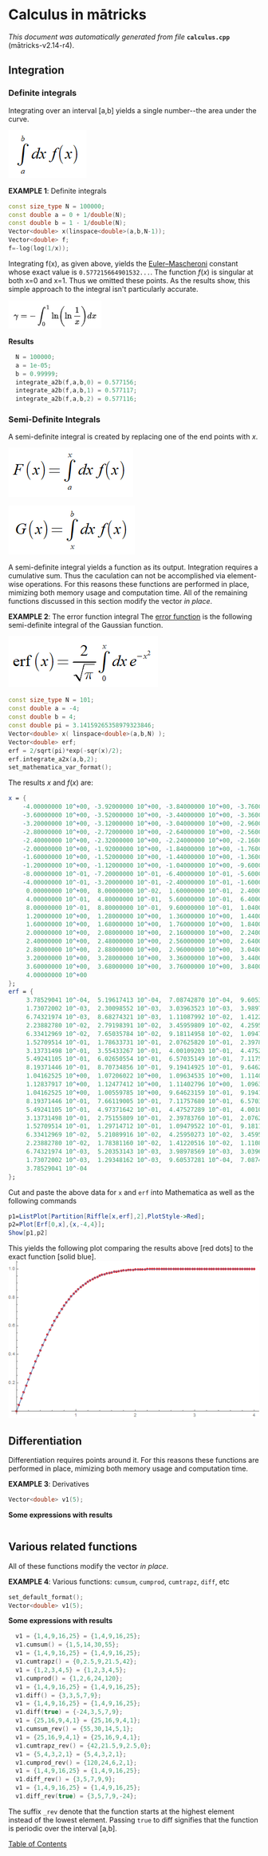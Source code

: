
# Calculus in mātricks
_This document was automatically generated from file_ **`calculus.cpp`** (mātricks-v2.14-r4).

## Integration
### Definite integrals
Integrating over an interval [a,b] yields a single number--the area under the curve.

![Definite Integral](DefiniteIntegral.PNG)


**EXAMPLE 1**: Definite integrals
```C++
const size_type N = 100000;
const double a = 0 + 1/double(N);
const double b = 1 - 1/double(N);
Vector<double> x(linspace<double>(a,b,N-1));
Vector<double> f;
f=-log(log(1/x));
```

Integrating f(x), as given above, yields the [Euler–Mascheroni](http://mathworld.wolfram.com/Euler-MascheroniConstant.html) constant whose exact value is `0.577215664901532...`.  The function _f_(_x_) is singular at both x=0 and x=1.  Thus we omitted these points. As the results show, this simple approach to the integral isn't particularly accurate. 

 ![Euler–Mascheron Integral](EulerMascheroniConstant.PNG)

**Results**
```C++
  N = 100000; 
  a = 1e-05; 
  b = 0.99999; 
  integrate_a2b(f,a,b,0) = 0.577156; 
  integrate_a2b(f,a,b,1) = 0.577117; 
  integrate_a2b(f,a,b,2) = 0.577116; 
```

### Semi-Definite Integrals
A semi-definite integral is created by replacing one of the end points with _x_.

![Semi-Definite Integral a2x](SemiDefinite_a2x.PNG)

![Semi-Definite Integral x2b](SemiDefinite_x2b.PNG)

A semi-definite integral yields a function as its output.
Integration requires a cumulative sum.  Thus the caculation can not be accomplished via element-wise operations.  For this reasons these functions are performed in place, mimizing both memory usage and computation time.
All of the remaining functions discussed in this section modify the vector _in place_.


**EXAMPLE 2**:  The error function integral
The [error function](http://mathworld.wolfram.com/Erf.html) is the following semi-definite integral of the Gaussian function.

![ErrorFunction](ErrorFunction.PNG)
```C++
const size_type N = 101;
const double a = -4;
const double b = 4;
const double pi = 3.14159265358979323846;
Vector<double> x( linspace<double>(a,b,N) );
Vector<double> erf;
erf = 2/sqrt(pi)*exp(-sqr(x)/2);
erf.integrate_a2x(a,b,2);
set_mathematica_var_format();
```

The results _x_ and _f_(_x_) are:

```Mathematica
x = {
    -4.00000000 10^+00, -3.92000000 10^+00, -3.84000000 10^+00, -3.76000000 10^+00, -3.68000000 10^+00, 
    -3.60000000 10^+00, -3.52000000 10^+00, -3.44000000 10^+00, -3.36000000 10^+00, -3.28000000 10^+00, 
    -3.20000000 10^+00, -3.12000000 10^+00, -3.04000000 10^+00, -2.96000000 10^+00, -2.88000000 10^+00, 
    -2.80000000 10^+00, -2.72000000 10^+00, -2.64000000 10^+00, -2.56000000 10^+00, -2.48000000 10^+00, 
    -2.40000000 10^+00, -2.32000000 10^+00, -2.24000000 10^+00, -2.16000000 10^+00, -2.08000000 10^+00, 
    -2.00000000 10^+00, -1.92000000 10^+00, -1.84000000 10^+00, -1.76000000 10^+00, -1.68000000 10^+00, 
    -1.60000000 10^+00, -1.52000000 10^+00, -1.44000000 10^+00, -1.36000000 10^+00, -1.28000000 10^+00, 
    -1.20000000 10^+00, -1.12000000 10^+00, -1.04000000 10^+00, -9.60000000 10^-01, -8.80000000 10^-01, 
    -8.00000000 10^-01, -7.20000000 10^-01, -6.40000000 10^-01, -5.60000000 10^-01, -4.80000000 10^-01, 
    -4.00000000 10^-01, -3.20000000 10^-01, -2.40000000 10^-01, -1.60000000 10^-01, -8.00000000 10^-02, 
     0.00000000 10^+00,  8.00000000 10^-02,  1.60000000 10^-01,  2.40000000 10^-01,  3.20000000 10^-01, 
     4.00000000 10^-01,  4.80000000 10^-01,  5.60000000 10^-01,  6.40000000 10^-01,  7.20000000 10^-01, 
     8.00000000 10^-01,  8.80000000 10^-01,  9.60000000 10^-01,  1.04000000 10^+00,  1.12000000 10^+00, 
     1.20000000 10^+00,  1.28000000 10^+00,  1.36000000 10^+00,  1.44000000 10^+00,  1.52000000 10^+00, 
     1.60000000 10^+00,  1.68000000 10^+00,  1.76000000 10^+00,  1.84000000 10^+00,  1.92000000 10^+00, 
     2.00000000 10^+00,  2.08000000 10^+00,  2.16000000 10^+00,  2.24000000 10^+00,  2.32000000 10^+00, 
     2.40000000 10^+00,  2.48000000 10^+00,  2.56000000 10^+00,  2.64000000 10^+00,  2.72000000 10^+00, 
     2.80000000 10^+00,  2.88000000 10^+00,  2.96000000 10^+00,  3.04000000 10^+00,  3.12000000 10^+00, 
     3.20000000 10^+00,  3.28000000 10^+00,  3.36000000 10^+00,  3.44000000 10^+00,  3.52000000 10^+00, 
     3.60000000 10^+00,  3.68000000 10^+00,  3.76000000 10^+00,  3.84000000 10^+00,  3.92000000 10^+00, 
     4.00000000 10^+00
}; 
erf = {
     3.78529041 10^-04,  5.19617413 10^-04,  7.08742870 10^-04,  9.60537281 10^-04,  1.29348162 10^-03, 
     1.73072002 10^-03,  2.30098552 10^-03,  3.03963523 10^-03,  3.98978569 10^-03,  5.20353143 10^-03, 
     6.74321974 10^-03,  8.68274321 10^-03,  1.11087992 10^-02,  1.41220516 10^-02,  1.78381160 10^-02, 
     2.23882780 10^-02,  2.79198391 10^-02,  3.45959809 10^-02,  4.25950273 10^-02,  5.21089916 10^-02, 
     6.33412969 10^-02,  7.65035784 10^-02,  9.18114958 10^-02,  1.09479522 10^-01,  1.29714712 10^-01, 
     1.52709514 10^-01,  1.78633731 10^-01,  2.07625820 10^-01,  2.39783760 10^-01,  2.75155809 10^-01, 
     3.13731498 10^-01,  3.55433267 10^-01,  4.00109203 10^-01,  4.47527289 10^-01,  4.97371642 10^-01, 
     5.49241105 10^-01,  6.02650554 10^-01,  6.57035149 10^-01,  7.11757680 10^-01,  7.66119005 10^-01, 
     8.19371446 10^-01,  8.70734856 10^-01,  9.19414925 10^-01,  9.64623159 10^-01,  1.00559785 10^+00, 
     1.04162525 10^+00,  1.07206022 10^+00,  1.09634535 10^+00,  1.11402796 10^+00,  1.12477412 10^+00, 
     1.12837917 10^+00,  1.12477412 10^+00,  1.11402796 10^+00,  1.09634535 10^+00,  1.07206022 10^+00, 
     1.04162525 10^+00,  1.00559785 10^+00,  9.64623159 10^-01,  9.19414925 10^-01,  8.70734856 10^-01, 
     8.19371446 10^-01,  7.66119005 10^-01,  7.11757680 10^-01,  6.57035149 10^-01,  6.02650554 10^-01, 
     5.49241105 10^-01,  4.97371642 10^-01,  4.47527289 10^-01,  4.00109203 10^-01,  3.55433267 10^-01, 
     3.13731498 10^-01,  2.75155809 10^-01,  2.39783760 10^-01,  2.07625820 10^-01,  1.78633731 10^-01, 
     1.52709514 10^-01,  1.29714712 10^-01,  1.09479522 10^-01,  9.18114958 10^-02,  7.65035784 10^-02, 
     6.33412969 10^-02,  5.21089916 10^-02,  4.25950273 10^-02,  3.45959809 10^-02,  2.79198391 10^-02, 
     2.23882780 10^-02,  1.78381160 10^-02,  1.41220516 10^-02,  1.11087992 10^-02,  8.68274321 10^-03, 
     6.74321974 10^-03,  5.20353143 10^-03,  3.98978569 10^-03,  3.03963523 10^-03,  2.30098552 10^-03, 
     1.73072002 10^-03,  1.29348162 10^-03,  9.60537281 10^-04,  7.08742870 10^-04,  5.19617413 10^-04, 
     3.78529041 10^-04
}; 
```
Cut and paste the above data for `x` and `erf` into Mathematica as well as the following commands

```Mathematica
p1=ListPlot[Partition[Riffle[x,erf],2],PlotStyle->Red];
p2=Plot[Erf[0,x],{x,-4,4}];
Show[p1,p2]
```
This yields the following plot comparing the results above [red dots] to the exact function [solid blue].
![ErrorFunctionPlot](ErrorFunctionPlot.png)
## Differentiation
 Differentiation requires points around it. For this reasons these functions are performed in place, mimizing both memory usage and computation time.


**EXAMPLE 3**: Derivatives
```C++
Vector<double> v1(5);
```

**Some expressions with results**
```C++
```

## Various related functions
All of these functions modify the vector _in place_.


**EXAMPLE 4**: Various functions: `cumsum`, `cumprod`, `cumtrapz`, `diff`, etc
```C++
set_default_format();
Vector<double> v1(5);
```

**Some expressions with results**
```C++
  v1 = {1,4,9,16,25} = {1,4,9,16,25}; 
  v1.cumsum() = {1,5,14,30,55}; 
  v1 = {1,4,9,16,25} = {1,4,9,16,25}; 
  v1.cumtrapz() = {0,2.5,9,21.5,42}; 
  v1 = {1,2,3,4,5} = {1,2,3,4,5}; 
  v1.cumprod() = {1,2,6,24,120}; 
  v1 = {1,4,9,16,25} = {1,4,9,16,25}; 
  v1.diff() = {3,3,5,7,9}; 
  v1 = {1,4,9,16,25} = {1,4,9,16,25}; 
  v1.diff(true) = {-24,3,5,7,9}; 
  v1 = {25,16,9,4,1} = {25,16,9,4,1}; 
  v1.cumsum_rev() = {55,30,14,5,1}; 
  v1 = {25,16,9,4,1} = {25,16,9,4,1}; 
  v1.cumtrapz_rev() = {42,21.5,9,2.5,0}; 
  v1 = {5,4,3,2,1} = {5,4,3,2,1}; 
  v1.cumprod_rev() = {120,24,6,2,1}; 
  v1 = {1,4,9,16,25} = {1,4,9,16,25}; 
  v1.diff_rev() = {3,5,7,9,9}; 
  v1 = {1,4,9,16,25} = {1,4,9,16,25}; 
  v1.diff_rev(true) = {3,5,7,9,-24}; 
```

The suffix `_rev` denote that the function starts at the highest element instead of the lowest element. Passing `true` to diff signifies that the function is periodic over the interval [a,b]. 

[Table of Contents](README.md)
